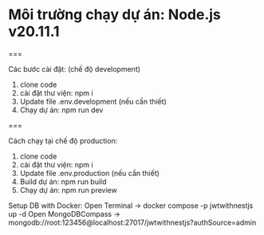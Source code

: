 # Môi trường chạy dự án: Node.js v20.11.1

===

Các bước cài đặt: (chế độ development)
1. clone code
2. cài đặt thư viện: npm i
3. Update file .env.development (nếu cần thiết)
4. Chạy dự án: npm run dev

===

Cách chạy tại chế độ production:
1. clone code
2. cài đặt thư viện: npm i
3. Update file .env.production (nếu cần thiết)
4. Build dự án: npm run build
5. Chạy dự án: npm run preview

Setup DB with Docker: 
Open Terminal -> docker compose -p jwtwithnestjs up -d
Open MongoDBCompass -> mongodb://root:123456@localhost:27017/jwtwithnestjs?authSource=admin
